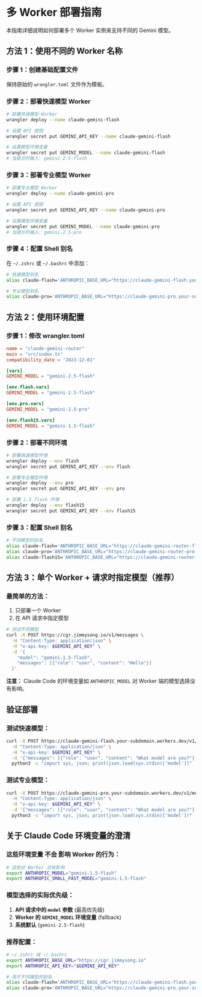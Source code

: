 # 多 Worker 部署指南

本指南详细说明如何部署多个 Worker 实例来支持不同的 Gemini 模型。

## 方法 1：使用不同的 Worker 名称

### 步骤 1：创建基础配置文件

保持原始的 `wrangler.toml` 文件作为模板。

### 步骤 2：部署快速模型 Worker

```bash
# 部署快速模型 Worker
wrangler deploy --name claude-gemini-flash

# 设置 API 密钥
wrangler secret put GEMINI_API_KEY --name claude-gemini-flash

# 设置模型环境变量
wrangler secret put GEMINI_MODEL --name claude-gemini-flash
# 当提示时输入: gemini-2.5-flash
```

### 步骤 3：部署专业模型 Worker

```bash
# 部署专业模型 Worker
wrangler deploy --name claude-gemini-pro

# 设置 API 密钥
wrangler secret put GEMINI_API_KEY --name claude-gemini-pro

# 设置模型环境变量
wrangler secret put GEMINI_MODEL --name claude-gemini-pro
# 当提示时输入: gemini-2.5-pro
```

### 步骤 4：配置 Shell 别名

在 `~/.zshrc` 或 `~/.bashrc` 中添加：

```bash
# 快速模型别名
alias claude-flash='ANTHROPIC_BASE_URL="https://claude-gemini-flash.your-subdomain.workers.dev" ANTHROPIC_API_KEY="$GEMINI_API_KEY" claude'

# 专业模型别名
alias claude-pro='ANTHROPIC_BASE_URL="https://claude-gemini-pro.your-subdomain.workers.dev" ANTHROPIC_API_KEY="$GEMINI_API_KEY" claude'
```

## 方法 2：使用环境配置

### 步骤 1：修改 wrangler.toml

```toml
name = "claude-gemini-router"
main = "src/index.ts"
compatibility_date = "2023-12-01"

[vars]
GEMINI_MODEL = "gemini-2.5-flash"

[env.flash.vars]
GEMINI_MODEL = "gemini-2.5-flash"

[env.pro.vars]
GEMINI_MODEL = "gemini-2.5-pro"

[env.flash15.vars]
GEMINI_MODEL = "gemini-1.5-flash"
```

### 步骤 2：部署不同环境

```bash
# 部署快速模型环境
wrangler deploy --env flash
wrangler secret put GEMINI_API_KEY --env flash

# 部署专业模型环境
wrangler deploy --env pro
wrangler secret put GEMINI_API_KEY --env pro

# 部署 1.5 flash 环境
wrangler deploy --env flash15
wrangler secret put GEMINI_API_KEY --env flash15
```

### 步骤 3：配置 Shell 别名

```bash
# 不同模型的别名
alias claude-flash='ANTHROPIC_BASE_URL="https://claude-gemini-router-flash.your-subdomain.workers.dev" ANTHROPIC_API_KEY="$GEMINI_API_KEY" claude'
alias claude-pro='ANTHROPIC_BASE_URL="https://claude-gemini-router-pro.your-subdomain.workers.dev" ANTHROPIC_API_KEY="$GEMINI_API_KEY" claude'
alias claude-flash15='ANTHROPIC_BASE_URL="https://claude-gemini-router-flash15.your-subdomain.workers.dev" ANTHROPIC_API_KEY="$GEMINI_API_KEY" claude'
```

## 方法 3：单个 Worker + 请求时指定模型（推荐）

### 最简单的方法：

1. 只部署一个 Worker
2. 在 API 请求中指定模型

```bash
# 测试不同模型
curl -X POST https://cgr.jimmysong.io/v1/messages \
  -H "Content-Type: application/json" \
  -H "x-api-key: $GEMINI_API_KEY" \
  -d '{
    "model": "gemini-1.5-flash",
    "messages": [{"role": "user", "content": "Hello"}]
  }'
```

**注意：** Claude Code 的环境变量如 `ANTHROPIC_MODEL` 对 Worker 端的模型选择没有影响。

## 验证部署

### 测试快速模型：
```bash
curl -X POST https://claude-gemini-flash.your-subdomain.workers.dev/v1/messages \
  -H "Content-Type: application/json" \
  -H "x-api-key: $GEMINI_API_KEY" \
  -d '{"messages": [{"role": "user", "content": "What model are you?"}]}' | \
  python3 -c "import sys, json; print(json.load(sys.stdin)['model'])"
```

### 测试专业模型：
```bash
curl -X POST https://claude-gemini-pro.your-subdomain.workers.dev/v1/messages \
  -H "Content-Type: application/json" \
  -H "x-api-key: $GEMINI_API_KEY" \
  -d '{"messages": [{"role": "user", "content": "What model are you?"}]}' | \
  python3 -c "import sys, json; print(json.load(sys.stdin)['model'])"
```

## 关于 Claude Code 环境变量的澄清

### 这些环境变量 **不会** 影响 Worker 的行为：

```bash
# 这些对 Worker 没有影响
export ANTHROPIC_MODEL="gemini-1.5-flash"
export ANTHROPIC_SMALL_FAST_MODEL="gemini-1.5-flash"
```

### 模型选择的实际优先级：

1. **API 请求中的 `model` 参数** (最高优先级)
2. **Worker 的 `GEMINI_MODEL` 环境变量** (fallback)
3. **系统默认** (`gemini-2.5-flash`)

### 推荐配置：

```bash
# ~/.zshrc 或 ~/.bashrc
export ANTHROPIC_BASE_URL="https://cgr.jimmysong.io"
export ANTHROPIC_API_KEY="$GEMINI_API_KEY"

# 用于不同模型的别名
alias claude-flash='ANTHROPIC_BASE_URL="https://claude-gemini-flash.your-subdomain.workers.dev" ANTHROPIC_API_KEY="$GEMINI_API_KEY" claude'
alias claude-pro='ANTHROPIC_BASE_URL="https://claude-gemini-pro.your-subdomain.workers.dev" ANTHROPIC_API_KEY="$GEMINI_API_KEY" claude'
```
